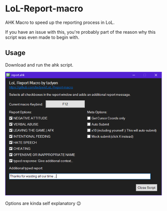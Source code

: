# LoL-Report-macro

AHK Macro to speed up the reporting process in LoL. 

If you have an issue with this, you're probably part of the reason why this script was even made to begin with.

## Usage

Download and run the ahk script.

![user_interface](ui.png)

Options are kinda self explanatory 😉
